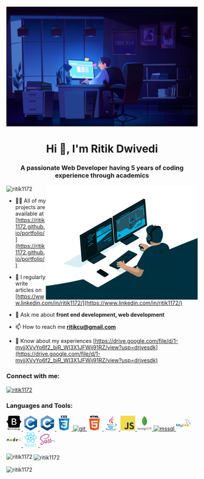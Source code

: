 ![logo](https://github.com/ritik1172/ritik1172/blob/main/back.jpg)
<h1 align="center">Hi 👋, I'm Ritik Dwivedi</h1>
<h3 align="center">A passionate Web Developer having 5 years of coding experience through academics</h3>

<img align="right" alt="coding" width="400" src="git.gif">

<p align="left"> <img src="https://komarev.com/ghpvc/?username=ritik1172&label=Profile%20views&color=0e75b6&style=flat" alt="ritik1172" /> </p>

- 👨‍💻 All of my projects are available at [https://ritik1172.github.io/portfolio/](https://ritik1172.github.io/portfolio/)

- 📝 I regularly write articles on [https://www.linkedin.com/in/ritik1172/](https://www.linkedin.com/in/ritik1172/)

- 💬 Ask me about **front end development, web development**

- 📫 How to reach me **ritikcu@gmail.com**

- 📄 Know about my experiences [https://drive.google.com/file/d/1-mvjjXVvYo6f2_bjR_WI3X1JFWij91RZ/view?usp=drivesdk](https://drive.google.com/file/d/1-mvjjXVvYo6f2_bjR_WI3X1JFWij91RZ/view?usp=drivesdk)

<h3 align="left">Connect with me:</h3>
<p align="left">
<a href="https://linkedin.com/in/ritik1172" target="blank"><img align="center" src="https://raw.githubusercontent.com/rahuldkjain/github-profile-readme-generator/master/src/images/icons/Social/linked-in-alt.svg" alt="ritik1172" height="30" width="40" /></a>
</p>

<h3 align="left">Languages and Tools:</h3>
<p align="left"> <a href="https://getbootstrap.com" target="_blank" rel="noreferrer"> <img src="https://raw.githubusercontent.com/devicons/devicon/master/icons/bootstrap/bootstrap-plain-wordmark.svg" alt="bootstrap" width="40" height="40"/> </a> <a href="https://www.cprogramming.com/" target="_blank" rel="noreferrer"> <img src="https://raw.githubusercontent.com/devicons/devicon/master/icons/c/c-original.svg" alt="c" width="40" height="40"/> </a> <a href="https://www.w3schools.com/cpp/" target="_blank" rel="noreferrer"> <img src="https://raw.githubusercontent.com/devicons/devicon/master/icons/cplusplus/cplusplus-original.svg" alt="cplusplus" width="40" height="40"/> </a> <a href="https://www.w3schools.com/css/" target="_blank" rel="noreferrer"> <img src="https://raw.githubusercontent.com/devicons/devicon/master/icons/css3/css3-original-wordmark.svg" alt="css3" width="40" height="40"/> </a> <a href="https://git-scm.com/" target="_blank" rel="noreferrer"> <img src="https://www.vectorlogo.zone/logos/git-scm/git-scm-icon.svg" alt="git" width="40" height="40"/> </a> <a href="https://www.w3.org/html/" target="_blank" rel="noreferrer"> <img src="https://raw.githubusercontent.com/devicons/devicon/master/icons/html5/html5-original-wordmark.svg" alt="html5" width="40" height="40"/> </a> <a href="https://www.java.com" target="_blank" rel="noreferrer"> <img src="https://raw.githubusercontent.com/devicons/devicon/master/icons/java/java-original.svg" alt="java" width="40" height="40"/> </a> <a href="https://developer.mozilla.org/en-US/docs/Web/JavaScript" target="_blank" rel="noreferrer"> <img src="https://raw.githubusercontent.com/devicons/devicon/master/icons/javascript/javascript-original.svg" alt="javascript" width="40" height="40"/> </a> <a href="https://www.mongodb.com/" target="_blank" rel="noreferrer"> <img src="https://raw.githubusercontent.com/devicons/devicon/master/icons/mongodb/mongodb-original-wordmark.svg" alt="mongodb" width="40" height="40"/> </a> <a href="https://www.microsoft.com/en-us/sql-server" target="_blank" rel="noreferrer"> <img src="https://www.svgrepo.com/show/303229/microsoft-sql-server-logo.svg" alt="mssql" width="40" height="40"/> </a> <a href="https://www.mysql.com/" target="_blank" rel="noreferrer"> <img src="https://raw.githubusercontent.com/devicons/devicon/master/icons/mysql/mysql-original-wordmark.svg" alt="mysql" width="40" height="40"/> </a> <a href="https://nodejs.org" target="_blank" rel="noreferrer"> <img src="https://raw.githubusercontent.com/devicons/devicon/master/icons/nodejs/nodejs-original-wordmark.svg" alt="nodejs" width="40" height="40"/> </a> <a href="https://reactjs.org/" target="_blank" rel="noreferrer"> <img src="https://raw.githubusercontent.com/devicons/devicon/master/icons/react/react-original-wordmark.svg" alt="react" width="40" height="40"/> </a> <a href="https://sass-lang.com" target="_blank" rel="noreferrer"> <img src="https://raw.githubusercontent.com/devicons/devicon/master/icons/sass/sass-original.svg" alt="sass" width="40" height="40"/> </a> </p>

<p><img align="left" src="https://github-readme-stats.vercel.app/api/top-langs?username=ritik1172&show_icons=true&locale=en&layout=compact" alt="ritik1172" /></p>

<p>&nbsp;<img align="center" src="https://github-readme-stats.vercel.app/api?username=ritik1172&show_icons=true&locale=en" alt="ritik1172" /></p>

<p><img align="center" src="https://github-readme-streak-stats.herokuapp.com/?user=ritik1172&" alt="ritik1172" /></p>

